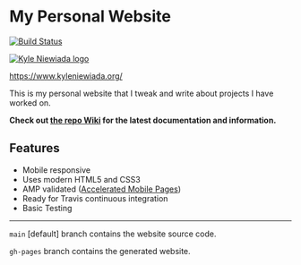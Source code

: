 # My Personal Website

[![Build Status](https://travis-ci.com/aav7fl/website.svg?branch=main)](https://travis-ci.com/aav7fl/website) 

[![Kyle Niewiada logo](https://user-images.githubusercontent.com/3487107/63467880-73b38880-c434-11e9-97d9-46c6d3e2f1ec.png)](https://www.kyleniewiada.org/)

https://www.kyleniewiada.org/

This is my personal website that I tweak and write about projects I have worked on.

**Check out [the repo Wiki](https://github.com/aav7fl/website/wiki) for the latest documentation and information.**

## Features
- Mobile responsive
- Uses modern HTML5 and CSS3
- AMP validated ([Accelerated Mobile Pages](https://www.ampproject.org/))
- Ready for Travis continuous integration
- Basic Testing

---

`main` [default] branch contains the website source code.

`gh-pages` branch contains the generated website.
